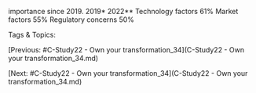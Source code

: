 importance since 2019.
2019* 2022**
    Technology factors 61%
    Market factors 55%
    Regulatory concerns 50%

   Tags & Topics:
   

[Previous: #C-Study22 - Own your transformation_34](C-Study22 - Own your transformation_34.md)

[Next: #C-Study22 - Own your transformation_34](C-Study22 - Own your transformation_34.md)